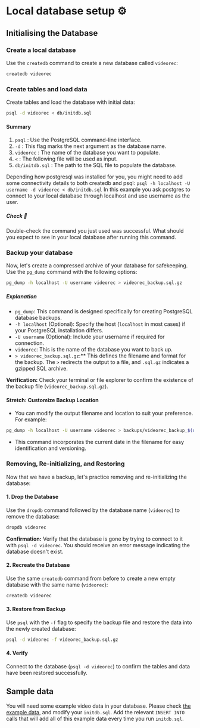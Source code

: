 # Local database setup ⚙️

## Initialising the Database

### Create a local database

Use the `createdb` command to create a new database called `videorec`:

```bash
createdb videorec
```

### Create tables and load data

Create tables and load the database with initial data:

```bash
psql -d videorec < db/initdb.sql
```

#### Summary

1. `psql` : Use the PostgreSQL command-line interface.
2. `-d` : This flag marks the next argument as the database name.
3. `videorec` : The name of the database you want to populate.
4. `<` : The following file will be used as input.
5. `db/initdb.sql` : The path to the SQL file to populate the database.

Depending how postgresql was installed for you, you might need to add some connectivity details to both createdb and psql: `psql -h localhost -U username -d videorec < db/initdb.sql` In this example you ask postgres to connect to your local database through localhost and use username as the user.

##### Check 📝

Double-check the command you just used was successful. What should you expect to see in your local database after running this command.

### Backup your database

Now, let's create a compressed archive of your database for safekeeping. Use the `pg_dump` command with the following options:

```bash
pg_dump -h localhost -U username videorec > videorec_backup.sql.gz
```

##### Explanation

- `pg_dump`: This command is designed specifically for creating PostgreSQL database backups.
- `-h localhost` (Optional): Specify the host (`localhost` in most cases) if your PostgreSQL installation differs.
- `-U username` (Optional): Include your username if required for connection.
- `videorec`: This is the name of the database you want to back up.
- `> videorec_backup.sql.gz`:\*\* This defines the filename and format for the backup. The `>` redirects the output to a file, and `.sql.gz` indicates a gzipped SQL archive.

**Verification:** Check your terminal or file explorer to confirm the existence of the backup file (`videorec_backup.sql.gz`).

#### Stretch: Customize Backup Location

- You can modify the output filename and location to suit your preference. For example:

```bash
pg_dump -h localhost -U username videorec > backups/videorec_backup_$(date +"%Y-%m-%d").sql.gz
```

- This command incorporates the current date in the filename for easy identification and versioning.

### Removing, Re-initializing, and Restoring

Now that we have a backup, let's practice removing and re-initializing the database:

#### 1. Drop the Database

Use the `dropdb` command followed by the database name (`videorec`) to remove the database:

```bash
dropdb videorec
```

**Confirmation:** Verify that the database is gone by trying to connect to it with `psql -d videorec`. You should receive an error message indicating the database doesn't exist.

#### 2. Recreate the Database

Use the same `createdb` command from before to create a new empty database with the same name (`videorec`):

```bash
createdb videorec
```

#### 3. Restore from Backup

Use `psql` with the `-f` flag to specify the backup file and restore the data into the newly created database:

```bash
psql -d videorec -f videorec_backup.sql.gz
```

#### 4. Verify

Connect to the database (`psql -d videorec`) to confirm the tables and data have been restored successfully.

## Sample data

You will need some example video data in your database. Please check [the example data](./data/example_data.csv), and modify your `initdb.sql`. Add the relevant `INSERT INTO` calls that will add all of this example data every time you run `initdb.sql`.
